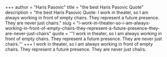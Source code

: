 +++
author = "Haris Pasovic"
title = "the best Haris Pasovic Quote"
description = "the best Haris Pasovic Quote: I work in theater, so I am always working in front of empty chairs. They represent a future presence. They are never just chairs."
slug = "i-work-in-theater-so-i-am-always-working-in-front-of-empty-chairs-they-represent-a-future-presence-they-are-never-just-chairs"
quote = '''I work in theater, so I am always working in front of empty chairs. They represent a future presence. They are never just chairs.'''
+++
I work in theater, so I am always working in front of empty chairs. They represent a future presence. They are never just chairs.
